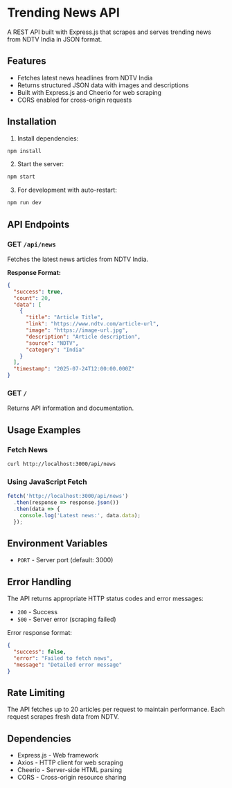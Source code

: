 # Trending News API

A REST API built with Express.js that scrapes and serves trending news from NDTV India in JSON format.

## Features

- Fetches latest news headlines from NDTV India
- Returns structured JSON data with images and descriptions
- Built with Express.js and Cheerio for web scraping
- CORS enabled for cross-origin requests

## Installation

1. Install dependencies:
```bash
npm install
```

2. Start the server:
```bash
npm start
```

3. For development with auto-restart:
```bash
npm run dev
```

## API Endpoints

### GET `/api/news`

Fetches the latest news articles from NDTV India.

**Response Format:**
```json
{
  "success": true,
  "count": 20,
  "data": [
    {
      "title": "Article Title",
      "link": "https://www.ndtv.com/article-url",
      "image": "https://image-url.jpg",
      "description": "Article description",
      "source": "NDTV",
      "category": "India"
    }
  ],
  "timestamp": "2025-07-24T12:00:00.000Z"
}
```

### GET `/`

Returns API information and documentation.

## Usage Examples

### Fetch News
```bash
curl http://localhost:3000/api/news
```

### Using JavaScript Fetch
```javascript
fetch('http://localhost:3000/api/news')
  .then(response => response.json())
  .then(data => {
    console.log('Latest news:', data.data);
  });
```

## Environment Variables

- `PORT` - Server port (default: 3000)

## Error Handling

The API returns appropriate HTTP status codes and error messages:

- `200` - Success
- `500` - Server error (scraping failed)

Error response format:
```json
{
  "success": false,
  "error": "Failed to fetch news",
  "message": "Detailed error message"
}
```

## Rate Limiting

The API fetches up to 20 articles per request to maintain performance. Each request scrapes fresh data from NDTV.

## Dependencies

- Express.js - Web framework
- Axios - HTTP client for web scraping
- Cheerio - Server-side HTML parsing
- CORS - Cross-origin resource sharing
